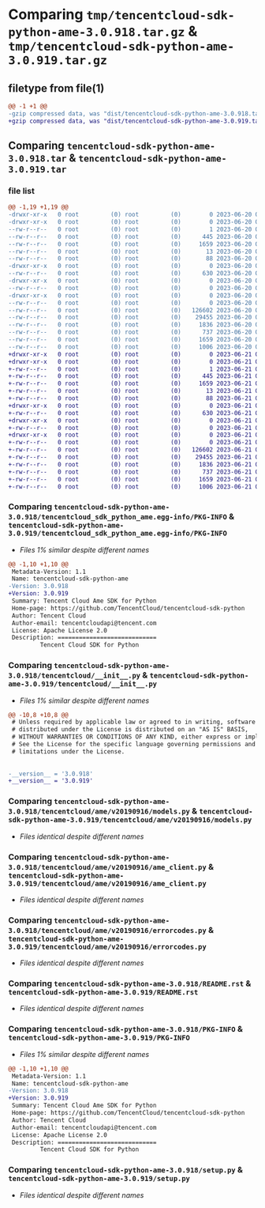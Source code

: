 # Comparing `tmp/tencentcloud-sdk-python-ame-3.0.918.tar.gz` & `tmp/tencentcloud-sdk-python-ame-3.0.919.tar.gz`

## filetype from file(1)

```diff
@@ -1 +1 @@
-gzip compressed data, was "dist/tencentcloud-sdk-python-ame-3.0.918.tar", last modified: Tue Jun 20 02:32:07 2023, max compression
+gzip compressed data, was "dist/tencentcloud-sdk-python-ame-3.0.919.tar", last modified: Wed Jun 21 00:16:32 2023, max compression
```

## Comparing `tencentcloud-sdk-python-ame-3.0.918.tar` & `tencentcloud-sdk-python-ame-3.0.919.tar`

### file list

```diff
@@ -1,19 +1,19 @@
-drwxr-xr-x   0 root         (0) root         (0)        0 2023-06-20 02:32:07.000000 tencentcloud-sdk-python-ame-3.0.918/
-drwxr-xr-x   0 root         (0) root         (0)        0 2023-06-20 02:32:07.000000 tencentcloud-sdk-python-ame-3.0.918/tencentcloud_sdk_python_ame.egg-info/
--rw-r--r--   0 root         (0) root         (0)        1 2023-06-20 02:32:07.000000 tencentcloud-sdk-python-ame-3.0.918/tencentcloud_sdk_python_ame.egg-info/dependency_links.txt
--rw-r--r--   0 root         (0) root         (0)      445 2023-06-20 02:32:07.000000 tencentcloud-sdk-python-ame-3.0.918/tencentcloud_sdk_python_ame.egg-info/SOURCES.txt
--rw-r--r--   0 root         (0) root         (0)     1659 2023-06-20 02:32:07.000000 tencentcloud-sdk-python-ame-3.0.918/tencentcloud_sdk_python_ame.egg-info/PKG-INFO
--rw-r--r--   0 root         (0) root         (0)       13 2023-06-20 02:32:07.000000 tencentcloud-sdk-python-ame-3.0.918/tencentcloud_sdk_python_ame.egg-info/top_level.txt
--rw-r--r--   0 root         (0) root         (0)       88 2023-06-20 02:32:07.000000 tencentcloud-sdk-python-ame-3.0.918/setup.cfg
-drwxr-xr-x   0 root         (0) root         (0)        0 2023-06-20 02:32:07.000000 tencentcloud-sdk-python-ame-3.0.918/tencentcloud/
--rw-r--r--   0 root         (0) root         (0)      630 2023-06-20 02:32:07.000000 tencentcloud-sdk-python-ame-3.0.918/tencentcloud/__init__.py
-drwxr-xr-x   0 root         (0) root         (0)        0 2023-06-20 02:32:07.000000 tencentcloud-sdk-python-ame-3.0.918/tencentcloud/ame/
--rw-r--r--   0 root         (0) root         (0)        0 2023-06-20 02:32:07.000000 tencentcloud-sdk-python-ame-3.0.918/tencentcloud/ame/__init__.py
-drwxr-xr-x   0 root         (0) root         (0)        0 2023-06-20 02:32:07.000000 tencentcloud-sdk-python-ame-3.0.918/tencentcloud/ame/v20190916/
--rw-r--r--   0 root         (0) root         (0)        0 2023-06-20 02:32:07.000000 tencentcloud-sdk-python-ame-3.0.918/tencentcloud/ame/v20190916/__init__.py
--rw-r--r--   0 root         (0) root         (0)   126602 2023-06-20 02:32:07.000000 tencentcloud-sdk-python-ame-3.0.918/tencentcloud/ame/v20190916/models.py
--rw-r--r--   0 root         (0) root         (0)    29455 2023-06-20 02:32:07.000000 tencentcloud-sdk-python-ame-3.0.918/tencentcloud/ame/v20190916/ame_client.py
--rw-r--r--   0 root         (0) root         (0)     1836 2023-06-20 02:32:07.000000 tencentcloud-sdk-python-ame-3.0.918/tencentcloud/ame/v20190916/errorcodes.py
--rw-r--r--   0 root         (0) root         (0)      737 2023-06-20 02:32:07.000000 tencentcloud-sdk-python-ame-3.0.918/README.rst
--rw-r--r--   0 root         (0) root         (0)     1659 2023-06-20 02:32:07.000000 tencentcloud-sdk-python-ame-3.0.918/PKG-INFO
--rw-r--r--   0 root         (0) root         (0)     1006 2023-06-20 02:32:07.000000 tencentcloud-sdk-python-ame-3.0.918/setup.py
+drwxr-xr-x   0 root         (0) root         (0)        0 2023-06-21 00:16:32.000000 tencentcloud-sdk-python-ame-3.0.919/
+drwxr-xr-x   0 root         (0) root         (0)        0 2023-06-21 00:16:32.000000 tencentcloud-sdk-python-ame-3.0.919/tencentcloud_sdk_python_ame.egg-info/
+-rw-r--r--   0 root         (0) root         (0)        1 2023-06-21 00:16:32.000000 tencentcloud-sdk-python-ame-3.0.919/tencentcloud_sdk_python_ame.egg-info/dependency_links.txt
+-rw-r--r--   0 root         (0) root         (0)      445 2023-06-21 00:16:32.000000 tencentcloud-sdk-python-ame-3.0.919/tencentcloud_sdk_python_ame.egg-info/SOURCES.txt
+-rw-r--r--   0 root         (0) root         (0)     1659 2023-06-21 00:16:32.000000 tencentcloud-sdk-python-ame-3.0.919/tencentcloud_sdk_python_ame.egg-info/PKG-INFO
+-rw-r--r--   0 root         (0) root         (0)       13 2023-06-21 00:16:32.000000 tencentcloud-sdk-python-ame-3.0.919/tencentcloud_sdk_python_ame.egg-info/top_level.txt
+-rw-r--r--   0 root         (0) root         (0)       88 2023-06-21 00:16:32.000000 tencentcloud-sdk-python-ame-3.0.919/setup.cfg
+drwxr-xr-x   0 root         (0) root         (0)        0 2023-06-21 00:16:32.000000 tencentcloud-sdk-python-ame-3.0.919/tencentcloud/
+-rw-r--r--   0 root         (0) root         (0)      630 2023-06-21 00:16:32.000000 tencentcloud-sdk-python-ame-3.0.919/tencentcloud/__init__.py
+drwxr-xr-x   0 root         (0) root         (0)        0 2023-06-21 00:16:32.000000 tencentcloud-sdk-python-ame-3.0.919/tencentcloud/ame/
+-rw-r--r--   0 root         (0) root         (0)        0 2023-06-21 00:16:32.000000 tencentcloud-sdk-python-ame-3.0.919/tencentcloud/ame/__init__.py
+drwxr-xr-x   0 root         (0) root         (0)        0 2023-06-21 00:16:32.000000 tencentcloud-sdk-python-ame-3.0.919/tencentcloud/ame/v20190916/
+-rw-r--r--   0 root         (0) root         (0)        0 2023-06-21 00:16:32.000000 tencentcloud-sdk-python-ame-3.0.919/tencentcloud/ame/v20190916/__init__.py
+-rw-r--r--   0 root         (0) root         (0)   126602 2023-06-21 00:16:32.000000 tencentcloud-sdk-python-ame-3.0.919/tencentcloud/ame/v20190916/models.py
+-rw-r--r--   0 root         (0) root         (0)    29455 2023-06-21 00:16:32.000000 tencentcloud-sdk-python-ame-3.0.919/tencentcloud/ame/v20190916/ame_client.py
+-rw-r--r--   0 root         (0) root         (0)     1836 2023-06-21 00:16:32.000000 tencentcloud-sdk-python-ame-3.0.919/tencentcloud/ame/v20190916/errorcodes.py
+-rw-r--r--   0 root         (0) root         (0)      737 2023-06-21 00:16:32.000000 tencentcloud-sdk-python-ame-3.0.919/README.rst
+-rw-r--r--   0 root         (0) root         (0)     1659 2023-06-21 00:16:32.000000 tencentcloud-sdk-python-ame-3.0.919/PKG-INFO
+-rw-r--r--   0 root         (0) root         (0)     1006 2023-06-21 00:16:32.000000 tencentcloud-sdk-python-ame-3.0.919/setup.py
```

### Comparing `tencentcloud-sdk-python-ame-3.0.918/tencentcloud_sdk_python_ame.egg-info/PKG-INFO` & `tencentcloud-sdk-python-ame-3.0.919/tencentcloud_sdk_python_ame.egg-info/PKG-INFO`

 * *Files 1% similar despite different names*

```diff
@@ -1,10 +1,10 @@
 Metadata-Version: 1.1
 Name: tencentcloud-sdk-python-ame
-Version: 3.0.918
+Version: 3.0.919
 Summary: Tencent Cloud Ame SDK for Python
 Home-page: https://github.com/TencentCloud/tencentcloud-sdk-python
 Author: Tencent Cloud
 Author-email: tencentcloudapi@tencent.com
 License: Apache License 2.0
 Description: ============================
         Tencent Cloud SDK for Python
```

### Comparing `tencentcloud-sdk-python-ame-3.0.918/tencentcloud/__init__.py` & `tencentcloud-sdk-python-ame-3.0.919/tencentcloud/__init__.py`

 * *Files 1% similar despite different names*

```diff
@@ -10,8 +10,8 @@
 # Unless required by applicable law or agreed to in writing, software
 # distributed under the License is distributed on an "AS IS" BASIS,
 # WITHOUT WARRANTIES OR CONDITIONS OF ANY KIND, either express or implied.
 # See the License for the specific language governing permissions and
 # limitations under the License.
 
 
-__version__ = '3.0.918'
+__version__ = '3.0.919'
```

### Comparing `tencentcloud-sdk-python-ame-3.0.918/tencentcloud/ame/v20190916/models.py` & `tencentcloud-sdk-python-ame-3.0.919/tencentcloud/ame/v20190916/models.py`

 * *Files identical despite different names*

### Comparing `tencentcloud-sdk-python-ame-3.0.918/tencentcloud/ame/v20190916/ame_client.py` & `tencentcloud-sdk-python-ame-3.0.919/tencentcloud/ame/v20190916/ame_client.py`

 * *Files identical despite different names*

### Comparing `tencentcloud-sdk-python-ame-3.0.918/tencentcloud/ame/v20190916/errorcodes.py` & `tencentcloud-sdk-python-ame-3.0.919/tencentcloud/ame/v20190916/errorcodes.py`

 * *Files identical despite different names*

### Comparing `tencentcloud-sdk-python-ame-3.0.918/README.rst` & `tencentcloud-sdk-python-ame-3.0.919/README.rst`

 * *Files identical despite different names*

### Comparing `tencentcloud-sdk-python-ame-3.0.918/PKG-INFO` & `tencentcloud-sdk-python-ame-3.0.919/PKG-INFO`

 * *Files 1% similar despite different names*

```diff
@@ -1,10 +1,10 @@
 Metadata-Version: 1.1
 Name: tencentcloud-sdk-python-ame
-Version: 3.0.918
+Version: 3.0.919
 Summary: Tencent Cloud Ame SDK for Python
 Home-page: https://github.com/TencentCloud/tencentcloud-sdk-python
 Author: Tencent Cloud
 Author-email: tencentcloudapi@tencent.com
 License: Apache License 2.0
 Description: ============================
         Tencent Cloud SDK for Python
```

### Comparing `tencentcloud-sdk-python-ame-3.0.918/setup.py` & `tencentcloud-sdk-python-ame-3.0.919/setup.py`

 * *Files identical despite different names*

